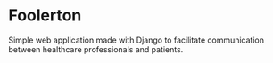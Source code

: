 # Foolerton
Simple web application made with Django to facilitate communication between healthcare professionals and patients. 
